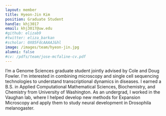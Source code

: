 ```yaml
---
layout: member
title: Hyeon-Jin Kim
position: Graduate Student
handle: khj3017
email: khj3017@uw.edu
#github: elizab9
#twitter: eliza_barkan
#scholar: 0X85FdcAAAAJ&hl
image: /images/team/hyeon-jin.jpg
alumni: false
#cv: /pdfs/team/jose-mcfaline-cv.pdf
---
```


I’m a Genome Sciences graduate student jointly advised by Cole and Doug Fowler. I'm interested in combining microscopy and single cell sequencing technologies to understand transcriptional dynamics in diseases. I earned a B.S. in Applied Computational Mathematical Sciences, Biochemistry, and Chemistry from University of Washington. As an undergrad, I worked in the Vaughan lab, where I helped develop new methods for Expansion Microscopy and apply them to study neural development in Drosophila melanogaster. 
